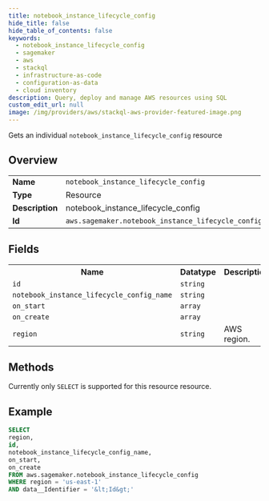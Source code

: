 ```yaml
---
title: notebook_instance_lifecycle_config
hide_title: false
hide_table_of_contents: false
keywords:
  - notebook_instance_lifecycle_config
  - sagemaker
  - aws
  - stackql
  - infrastructure-as-code
  - configuration-as-data
  - cloud inventory
description: Query, deploy and manage AWS resources using SQL
custom_edit_url: null
image: /img/providers/aws/stackql-aws-provider-featured-image.png
---
```

Gets an individual <code>notebook_instance_lifecycle_config</code> resource

## Overview
<table><tbody>
<tr><td><b>Name</b></td><td><code>notebook_instance_lifecycle_config</code></td></tr>
<tr><td><b>Type</b></td><td>Resource</td></tr>
<tr><td><b>Description</b></td><td>notebook_instance_lifecycle_config</td></tr>
<tr><td><b>Id</b></td><td><code>aws.sagemaker.notebook_instance_lifecycle_config</code></td></tr>
</tbody></table>

## Fields
<table><tbody>
<tr><th>Name</th><th>Datatype</th><th>Description</th></tr>
<tr><td><code>id</code></td><td><code>string</code></td><td></td></tr>
<tr><td><code>notebook_instance_lifecycle_config_name</code></td><td><code>string</code></td><td></td></tr>
<tr><td><code>on_start</code></td><td><code>array</code></td><td></td></tr>
<tr><td><code>on_create</code></td><td><code>array</code></td><td></td></tr>
<tr><td><code>region</code></td><td><code>string</code></td><td>AWS region.</td></tr>

</tbody></table>

## Methods
Currently only <code>SELECT</code> is supported for this resource resource.





## Example
```sql
SELECT
region,
id,
notebook_instance_lifecycle_config_name,
on_start,
on_create
FROM aws.sagemaker.notebook_instance_lifecycle_config
WHERE region = 'us-east-1'
AND data__Identifier = '&lt;Id&gt;'
```
